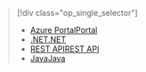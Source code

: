 > [!div class="op_single_selector"]
> * [<span data-ttu-id="bcf32-101">Azure Portal</span><span class="sxs-lookup"><span data-stu-id="bcf32-101">Portal</span></span>](../articles/media-services/media-services-portal-vod-get-started.md)
> * [<span data-ttu-id="bcf32-102">.NET</span><span class="sxs-lookup"><span data-stu-id="bcf32-102">.NET</span></span>](../articles/media-services/media-services-dotnet-get-started.md)
> * [<span data-ttu-id="bcf32-103">REST API</span><span class="sxs-lookup"><span data-stu-id="bcf32-103">REST API</span></span>](../articles/media-services/media-services-rest-get-started.md)
> * [<span data-ttu-id="bcf32-104">Java</span><span class="sxs-lookup"><span data-stu-id="bcf32-104">Java</span></span>](../articles/media-services/media-services-java-how-to-use.md)
> 
> 

